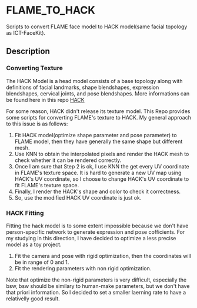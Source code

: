 # FLAME_TO_HACK
Scripts to convert FLAME face model to HACK model(same facial topology as ICT-FaceKit).

## Description
### Converting Texture
The HACK Model is a head model consists of a base topology along with definitions of facial landmarks, shape blendshapes, expression blendshapes, cervical joints, and pose blendshapes. More informations can be found here in this repo [HACK](https://github.com/ZoneLikeWonderland/HACK-Model)

For some reason, HACK didn't release its texture model. This Repo provides some scripts for converting FLAME's texture to HACK.
My general approach to this issue is as follows:
1. Fit HACK model(optimize shape parameter and pose parameter) to FLAME model, then they have generally the same shape but different mesh.
2. Use KNN to obtain the interpolated pixels and render the HACK mesh to check whether it can be rendered correctly.
3. Once I am sure that Step 2 is ok, I use KNN the get every UV coordinate in FLAME's texture space. It is hard to generate a new UV map using HACK's UV coordinate, so I choose to change HACK's UV coordinate to fit FLAME's texture space.
4. Finally, I render the HACK's shape and color to check it correctness.
5. So, use the modified HACK UV coordinate is just ok. 
### HACK Fitting
Fitting the hack model is to some extent impossible because we don't have person-specific network to generate expression and pose cofficients. For my studying in this direction, I have decided to optimize a less precise model as a toy project. 
1. Fit the camera and pose with rigid optimization, then the coordinates will be in range of 0 and 1.
2. Fit the rendering parameters with non rigid optimization.

Note that optimize the non-rigid parameters is very difficult, especially the bsw, bsw should be similary to human-make parameters, but we don't have that priori information. So I decided to set a smaller laerning rate to have a relativelly good result.

